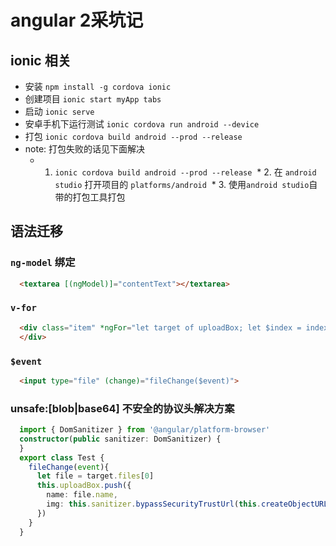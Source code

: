 # angular 2采坑记

## ionic 相关

* 安装 `npm install -g cordova ionic`
* 创建项目 `ionic start myApp tabs`
* 启动 `ionic serve`
* 安卓手机下运行测试 `ionic cordova run android --device`
* 打包 `ionic cordova build android --prod --release`
* note: 打包失败的话见下面解决
  * 1. `ionic cordova build android --prod --release`
  * 2. 在 `android studio` 打开项目的 `platforms/android`
  * 3. 使用`android studio`自带的打包工具打包


## 语法迁移

### `ng-model` 绑定
```html
  <textarea [(ngModel)]="contentText"></textarea>
```

### `v-for` 
```html
  <div class="item" *ngFor="let target of uploadBox; let $index = index">
  </div>
```

### `$event`
```html
  <input type="file" (change)="fileChange($event)">
```

### unsafe:[blob|base64] 不安全的协议头解决方案

```typescript
  import { DomSanitizer } from '@angular/platform-browser'
  constructor(public sanitizer: DomSanitizer) {
  }
  export class Test {
    fileChange(event){
      let file = target.files[0]
      this.uploadBox.push({
        name: file.name,
        img: this.sanitizer.bypassSecurityTrustUrl(this.createObjectURL(file))
      })
    }
  }
```

